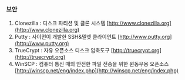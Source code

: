 ### 보안

1. Clonezilla : 디스크 파티션 및 클론 시스템  [http://www.clonezilla.org](http://www.clonezilla.org)
2. Putty : 사이먼이 개발한 SSH&텔넷 클라이언트 [http://www.putty.org](http://www.putty.org)
3. TrueCrypt : 자유 오픈소스 디스크 압축도구 [http://truecrypt.org](http://truecrypt.org)
4. WinSCP : 컴퓨터 통신 때의 안전한 파일 전송을 위한 윈동우용 오픈소스 [http://winscp.net/eng/index.php](http://winscp.net/eng/index.php)



